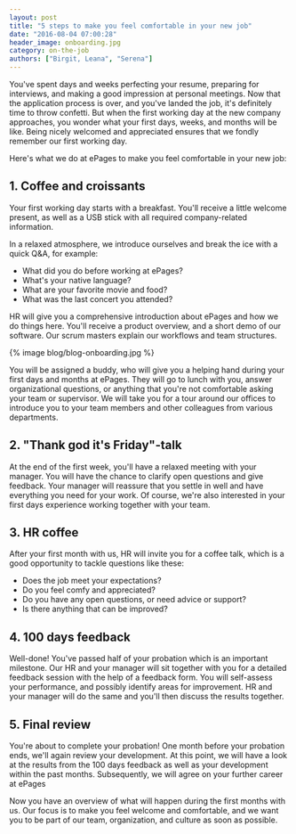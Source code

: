 ```yaml
---
layout: post
title: "5 steps to make you feel comfortable in your new job"
date: "2016-08-04 07:00:28"
header_image: onboarding.jpg
category: on-the-job
authors: ["Birgit, Leana", "Serena"]
---
```


You've spent days and weeks perfecting your resume, preparing for interviews, and making a good impression at personal meetings.
Now that the application process is over, and you've landed the job, it's definitely time to throw confetti.
But when the first working day at the new company approaches, you wonder what your first days, weeks, and months will be like.
Being nicely welcomed and appreciated ensures that we fondly remember our first working day.

Here's what we do at ePages to make you feel comfortable in your new job:

## 1. Coffee and croissants

Your first working day starts with a breakfast.
You'll receive a little welcome present, as well as a USB stick with all required company-related information.

In a relaxed atmosphere, we introduce ourselves and break the ice with a quick Q&A, for example:

* What did you do before working at ePages?
* What's your native language?
* What are your favorite movie and food?
* What was the last concert you attended?

HR will give you a comprehensive introduction about ePages and how we do things here.
You'll receive a product overview, and a short demo of our software.
Our scrum masters explain our workflows and team structures.

{% image blog/blog-onboarding.jpg %}

You will be assigned a buddy, who will give you a helping hand during your first days and months at ePages.
They will go to lunch with you, answer organizational questions, or anything that you're not comfortable asking your team or supervisor.
We will take you for a tour around our offices to introduce you to your team members and other colleagues from various departments.

## 2. "Thank god it's Friday"-talk

At the end of the first week, you'll have a relaxed meeting with your manager.
You will have the chance to clarify open questions and give feedback.
Your manager will reassure that you settle in well and have everything you need for your work.
Of course, we're also interested in your first days experience working together with your team.

## 3. HR coffee

After your first month with us, HR will invite you for a coffee talk, which is a good opportunity to tackle questions like these:

* Does the job meet your expectations?
* Do you feel comfy and appreciated?
* Do you have any open questions, or need advice or support?
* Is there anything that can be improved?

## 4. 100 days feedback

Well-done!
You've passed half of your probation which is an important milestone.
Our HR and your manager will sit together with you for a detailed feedback session with the help of a feedback form.
You will self-assess your performance, and possibly identify areas for improvement.
HR and your manager will do the same and you'll then discuss the results together.

## 5. Final review

You're about to complete your probation!
One month before your probation ends, we'll again review your development.
At this point, we will have a look at the results from the 100 days feedback as well as your development within the past months.
Subsequently, we will agree on your further career at ePages

Now you have an overview of what will happen during the first months with us.
Our focus is to make you feel welcome and comfortable, and we want you to be part of our team, organization, and culture as soon as possible.
